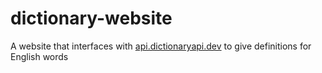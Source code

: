 # dictionary-website
A website that interfaces with [api.dictionaryapi.dev](https://api.dictionaryapi.dev/api/v2/entries/en/) to give definitions for English words
